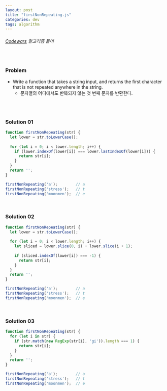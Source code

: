 ```yaml
---
layout: post
title: "firstNonRepeating.js"
categories: dev
tags: algorithm
---
```


###### [Codewars](https://www.codewars.com) 알고리즘 풀이

<br>

### Problem

- Write a function that takes a string input, and returns the first character that is not repeated anywhere in the string.
  - 문자열의 어디에서도 반복되지 않는 첫 번째 문자를 반환한다.

<br>

<br>

### Solution 01

```js
function firstNonRepeating(str) {
  let lower = str.toLowerCase();
  
  for (let i = 0; i < lower.length; i++) {
    if (lower.indexOf(lower[i]) === lower.lastIndexOf(lower[i])) {
      return str[i];
    }
  }
  return '';
}

firstNonRepeating('a');        // a
firstNonRepeating('stress');   // t
firstNonRepeating('moonmen');  // e
```

<br>

### Solution 02

```js
function firstNonRepeating(str) {
  let lower = str.toLowerCase();
  
  for (let i = 0; i < lower.length; i++) {
    let sliced = lower.slice(0, i) + lower.slice(i + 1);
    
    if (sliced.indexOf(lower[i]) === -1) {
      return str[i];
    }
  }
  return '';
}

firstNonRepeating('a');        // a
firstNonRepeating('stress');   // t
firstNonRepeating('moonmen');  // e
```

<br>

### Solution 03

```js
function firstNonRepeating(str) {
  for (let i in str) {
    if (str.match(new RegExp(str[i], 'gi')).length === 1) {
      return str[i];
    }
  }
  return '';
}

firstNonRepeating('a');        // a
firstNonRepeating('stress');   // t
firstNonRepeating('moonmen');  // e
```

<br>

<br>